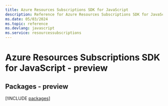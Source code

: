 ```yaml
---
title: Azure Resources Subscriptions SDK for JavaScript
description: Reference for Azure Resources Subscriptions SDK for JavaScript
ms.date: 05/03/2024
ms.topic: reference
ms.devlang: javascript
ms.service: resourcessubscriptions
---
```

# Azure Resources Subscriptions SDK for JavaScript - preview
## Packages - preview
[!INCLUDE [packages](resources-subscriptions-index.md)]